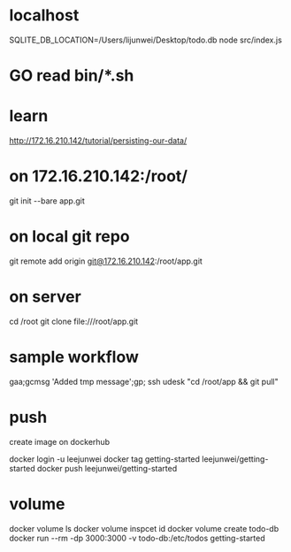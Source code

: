 # localhost

SQLITE_DB_LOCATION=/Users/lijunwei/Desktop/todo.db node src/index.js

# GO read bin/\*.sh

# learn

http://172.16.210.142/tutorial/persisting-our-data/

# on 172.16.210.142:/root/
git init --bare app.git

# on local git repo
git remote add origin git@172.16.210.142:/root/app.git

# on server

cd /root
git clone file:///root/app.git

# sample workflow

gaa;gcmsg 'Added tmp message';gp; ssh udesk "cd /root/app && git pull"

# push

create image on dockerhub

docker login -u leejunwei
docker tag getting-started leejunwei/getting-started
docker push leejunwei/getting-started

# volume

docker volume ls
docker volume inspcet id
docker volume create todo-db
docker run --rm -dp 3000:3000 -v todo-db:/etc/todos getting-started

